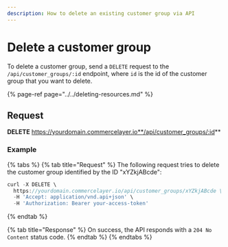 ```yaml
---
description: How to delete an existing customer group via API
---
```


# Delete a customer group

To delete a customer group, send a `DELETE` request to the `/api/customer_groups/:id` endpoint, where `id` is the id of the customer group that you want to delete.

{% page-ref page="../../deleting-resources.md" %}

## Request

**DELETE** https://yourdomain.commercelayer.io**/api/customer_groups/:id**

### Example

{% tabs %}
{% tab title="Request" %}
The following request tries to delete the customer group identified by the ID "xYZkjABcde":

```javascript
curl -X DELETE \
  https://yourdomain.commercelayer.io/api/customer_groups/xYZkjABcde \
  -H 'Accept: application/vnd.api+json' \
  -H 'Authorization: Bearer your-access-token'
```
{% endtab %}

{% tab title="Response" %}
On success, the API responds with a `204 No Content` status code.
{% endtab %}
{% endtabs %}

